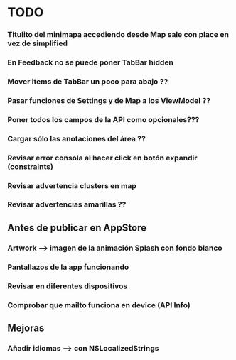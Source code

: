 
# TODO

### Titulito del minimapa accediendo desde Map sale con place en vez de simplified
### En Feedback no se puede poner TabBar hidden
### Mover items de TabBar un poco para abajo ??
### Pasar funciones de Settings y de Map a los ViewModel ??
### Poner todos los campos de la API como opcionales???


### Cargar sólo las anotaciones del área ??


### Revisar error consola al hacer click en botón expandir (constraints)
### Revisar advertencia clusters en map
### Revisar advertencias amarillas ??



## Antes de publicar en AppStore

### Artwork --> imagen de la animación Splash con fondo blanco
### Pantallazos de la app funcionando
### Revisar en diferentes dispositivos
### Comprobar que mailto funciona en device (API Info)



## Mejoras

### Añadir idiomas --> con NSLocalizedStrings

